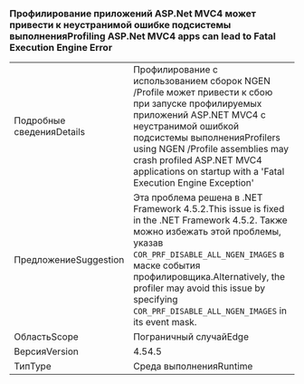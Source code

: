 ### <a name="profiling-aspnet-mvc4-apps-can-lead-to-fatal-execution-engine-error"></a><span data-ttu-id="8c131-101">Профилирование приложений ASP.Net MVC4 может привести к неустранимой ошибке подсистемы выполнения</span><span class="sxs-lookup"><span data-stu-id="8c131-101">Profiling ASP.Net MVC4 apps can lead to Fatal Execution Engine Error</span></span>

|   |   |
|---|---|
|<span data-ttu-id="8c131-102">Подробные сведения</span><span class="sxs-lookup"><span data-stu-id="8c131-102">Details</span></span>|<span data-ttu-id="8c131-103">Профилирование с использованием сборок NGEN /Profile может привести к сбою при запуске профилируемых приложений ASP.NET MVC4 с неустранимой ошибкой подсистемы выполнения</span><span class="sxs-lookup"><span data-stu-id="8c131-103">Profilers using NGEN /Profile assemblies may crash profiled ASP.NET MVC4 applications on startup with a 'Fatal Execution Engine Exception'</span></span>|
|<span data-ttu-id="8c131-104">Предложение</span><span class="sxs-lookup"><span data-stu-id="8c131-104">Suggestion</span></span>|<span data-ttu-id="8c131-105">Эта проблема решена в .NET Framework 4.5.2.</span><span class="sxs-lookup"><span data-stu-id="8c131-105">This issue is fixed in the .NET Framework 4.5.2.</span></span> <span data-ttu-id="8c131-106">Также можно избежать этой проблемы, указав <code>COR_PRF_DISABLE_ALL_NGEN_IMAGES</code> в маске события профилировщика.</span><span class="sxs-lookup"><span data-stu-id="8c131-106">Alternatively, the profiler may avoid this issue by specifying <code>COR_PRF_DISABLE_ALL_NGEN_IMAGES</code> in its event mask.</span></span>|
|<span data-ttu-id="8c131-107">Область</span><span class="sxs-lookup"><span data-stu-id="8c131-107">Scope</span></span>|<span data-ttu-id="8c131-108">Пограничный случай</span><span class="sxs-lookup"><span data-stu-id="8c131-108">Edge</span></span>|
|<span data-ttu-id="8c131-109">Версия</span><span class="sxs-lookup"><span data-stu-id="8c131-109">Version</span></span>|<span data-ttu-id="8c131-110">4.5</span><span class="sxs-lookup"><span data-stu-id="8c131-110">4.5</span></span>|
|<span data-ttu-id="8c131-111">Тип</span><span class="sxs-lookup"><span data-stu-id="8c131-111">Type</span></span>|<span data-ttu-id="8c131-112">Среда выполнения</span><span class="sxs-lookup"><span data-stu-id="8c131-112">Runtime</span></span>|

